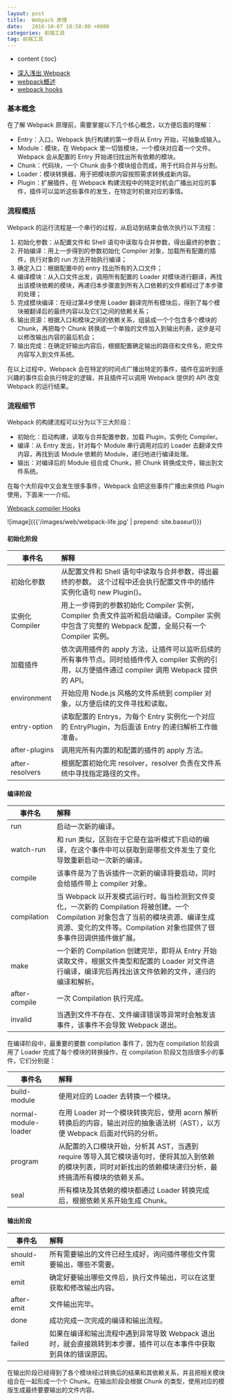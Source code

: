 ```yaml
---
layout: post
title:  Webpack 原理
date:   2016-10-07 18:58:00 +0800
categories: 前端工具
tag: 前端工具
---
```


* content
{:toc}

- [深入浅出 Webpack](https://webpack.wuhaolin.cn/)
- [webpack概述](https://webpack.html.cn/)
- [webpack hooks](https://webpack.js.org/api/compiler-hooks/#watching)

### 基本概念

在了解 Webpack 原理前，需要掌握以下几个核心概念，以方便后面的理解：

- Entry：入口，Webpack 执行构建的第一步将从 Entry 开始，可抽象成输入。
- Module：模块，在 Webpack 里一切皆模块，一个模块对应着一个文件。Webpack 会从配置的 Entry 开始递归找出所有依赖的模块。
- Chunk：代码块，一个 Chunk 由多个模块组合而成，用于代码合并与分割。
- Loader：模块转换器，用于把模块原内容按照需求转换成新内容。
- Plugin：扩展插件，在 Webpack 构建流程中的特定时机会广播出对应的事件，插件可以监听这些事件的发生，在特定时机做对应的事情。

### 流程概括

Webpack 的运行流程是一个串行的过程，从启动到结束会依次执行以下流程：

1. 初始化参数：从配置文件和 Shell 语句中读取与合并参数，得出最终的参数；
2. 开始编译：用上一步得到的参数初始化 Compiler 对象，加载所有配置的插件，执行对象的 run 方法开始执行编译；
3. 确定入口：根据配置中的 entry 找出所有的入口文件；
4. 编译模块：从入口文件出发，调用所有配置的 Loader 对模块进行翻译，再找出该模块依赖的模块，再递归本步骤直到所有入口依赖的文件都经过了本步骤的处理；
5. 完成模块编译：在经过第4步使用 Loader 翻译完所有模块后，得到了每个模块被翻译后的最终内容以及它们之间的依赖关系；
6. 输出资源：根据入口和模块之间的依赖关系，组装成一个个包含多个模块的 Chunk，再把每个 Chunk 转换成一个单独的文件加入到输出列表，这步是可以修改输出内容的最后机会；
7. 输出完成：在确定好输出内容后，根据配置确定输出的路径和文件名，把文件内容写入到文件系统。

在以上过程中，Webpack 会在特定的时间点广播出特定的事件，插件在监听到感兴趣的事件后会执行特定的逻辑，并且插件可以调用 Webpack 提供的 API 改变 Webpack 的运行结果。

### 流程细节

Webpack 的构建流程可以分为以下三大阶段：

- 初始化：启动构建，读取与合并配置参数，加载 Plugin，实例化 Compiler。
- 编译：从 Entry 发出，针对每个 Module 串行调用对应的 Loader 去翻译文件内容，再找到该 Module 依赖的 Module，递归地进行编译处理。
- 输出：对编译后的 Module 组合成 Chunk，把 Chunk 转换成文件，输出到文件系统。

在每个大阶段中又会发生很多事件，Webpack 会把这些事件广播出来供给 Plugin 使用，下面来一一介绍。

[Webpack compiler Hooks](https://webpack.js.org/api/compiler-hooks/#hooks)

![image]({{'/images/web/webpack-life.jpg' | prepend: site.baseurl}})

#### 初始化阶段

| 	事件名 	| 	解释 	|
|  -------  |  :-----   |
| 初始化参数 | 从配置文件和 Shell 语句中读取与合并参数，得出最终的参数。 这个过程中还会执行配置文件中的插件实例化语句 new Plugin()。|
| 实例化 Compiler |	用上一步得到的参数初始化 Compiler 实例，Compiler 负责文件监听和启动编译。Compiler 实例中包含了完整的 Webpack 配置，全局只有一个 Compiler 实例。|
| 加载插件 | 依次调用插件的 apply 方法，让插件可以监听后续的所有事件节点。同时给插件传入 compiler 实例的引用，以方便插件通过 compiler 调用 Webpack 提供的 API。|
| environment | 开始应用 Node.js 风格的文件系统到 compiler 对象，以方便后续的文件寻找和读取。|
| entry-option | 读取配置的 Entrys，为每个 Entry 实例化一个对应的 EntryPlugin，为后面该 Entry 的递归解析工作做准备。|
| after-plugins |	调用完所有内置的和配置的插件的 apply 方法。|
| after-resolvers |	根据配置初始化完 resolver，resolver 负责在文件系统中寻找指定路径的文件。|

#### 编译阶段

| 	事件名 	| 	解释 	|
|  -------  |  :-----   |
| run	| 启动一次新的编译。|
| watch-run |	和 run 类似，区别在于它是在监听模式下启动的编译，在这个事件中可以获取到是哪些文件发生了变化导致重新启动一次新的编译。|
| compile |	该事件是为了告诉插件一次新的编译将要启动，同时会给插件带上 compiler 对象。|
| compilation	| 当 Webpack 以开发模式运行时，每当检测到文件变化，一次新的 Compilation 将被创建。一个 Compilation 对象包含了当前的模块资源、编译生成资源、变化的文件等。Compilation 对象也提供了很多事件回调供插件做扩展。|
| make | 一个新的 Compilation 创建完毕，即将从 Entry 开始读取文件，根据文件类型和配置的 Loader 对文件进行编译，编译完后再找出该文件依赖的文件，递归的编译和解析。|
| after-compile |	一次 Compilation 执行完成。|
| invalid |	当遇到文件不存在、文件编译错误等异常时会触发该事件，该事件不会导致 Webpack 退出。|

在编译阶段中，最重要的要数 compilation 事件了，因为在 compilation 阶段调用了 Loader 完成了每个模块的转换操作，在 compilation 阶段又包括很多小的事件，它们分别是：

| 	事件名 	| 	解释 	|
|  -------  |  :-----   |
| build-module | 使用对应的 Loader 去转换一个模块。|
| normal-module-loader | 在用 Loader 对一个模块转换完后，使用 acorn 解析转换后的内容，输出对应的抽象语法树（AST），以方便 Webpack 后面对代码的分析。|
| program |	从配置的入口模块开始，分析其 AST，当遇到 require 等导入其它模块语句时，便将其加入到依赖的模块列表，同时对新找出的依赖模块递归分析，最终搞清所有模块的依赖关系。|
| seal | 所有模块及其依赖的模块都通过 Loader 转换完成后，根据依赖关系开始生成 Chunk。|

#### 输出阶段

| 	事件名 	| 	解释 	|
|  -------  |  :-----   |
| should-emit |	所有需要输出的文件已经生成好，询问插件哪些文件需要输出，哪些不需要。|
| emit | 确定好要输出哪些文件后，执行文件输出，可以在这里获取和修改输出内容。|
| after-emit | 文件输出完毕。|
| done | 成功完成一次完成的编译和输出流程。|
| failed | 如果在编译和输出流程中遇到异常导致 Webpack 退出时，就会直接跳转到本步骤，插件可以在本事件中获取到具体的错误原因。|

在输出阶段已经得到了各个模块经过转换后的结果和其依赖关系，并且把相关模块组合在一起形成一个个 Chunk。在输出阶段会根据 Chunk 的类型，使用对应的模版生成最终要要输出的文件内容。